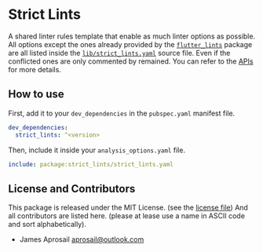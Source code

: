 # Strict Lints

A shared linter rules template that enable as much linter options as possible.
All options except the ones already provided by the
[`flutter_lints`](https://pub.dev/packages/flutter_lints) package
are all listed inside the [`lib/strict_lints.yaml`](./lib/strict_lints.yaml)
source file. Even if the conflicted ones are only commented by remained.
You can refer to the [APIs](https://dart.dev/tools/linter-rules)
for more details.

## How to use

First, add it to your `dev_dependencies` in the `pubspec.yaml` manifest file.

```yaml
dev_dependencies:
  strict_lints: ^<version>
```

Then, include it inside your `analysis_options.yaml` file.

```yaml
include: package:strict_lints/strict_lints.yaml
```

## License and Contributors

This package is released under the MIT License.
(see the [license file](./LICENSE))
And all contributors are listed here.
(please at lease use a name in ASCII code and sort alphabetically).

- James Aprosail <aprosail@outlook.com>

